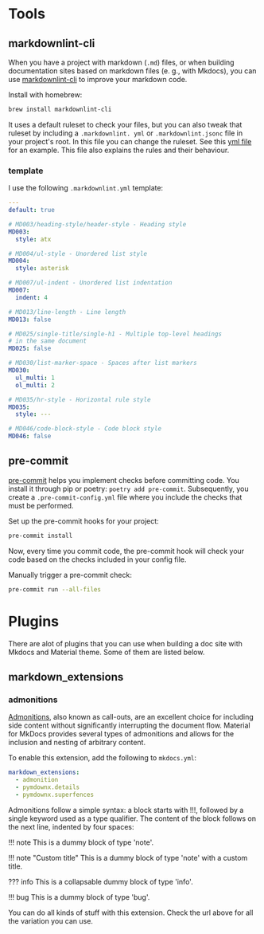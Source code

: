 # Tools

## markdownlint-cli

When you have a project with markdown (`.md`) files, or when building documentation sites based on markdown files (e.
g., with Mkdocs), you can use [markdownlint-cli](https://github.com/igorshubovych/markdownlint-cli) to improve your
markdown code.

Install with homebrew:

```bash
brew install markdownlint-cli
```

It uses a default ruleset to check your files, but you can also tweak that ruleset by including a `.markdownlint.
yml` or `.markdownlint.jsonc` file in your project's root. In this file you can change the ruleset. See this [yml
file](https://github.com/DavidAnson/markdownlint/blob/main/schema/.markdownlint.yaml) for an example. This file also
explains the rules and their behaviour.

### template

I use the following `.markdownlint.yml` template:

```yaml
---
default: true

# MD003/heading-style/header-style - Heading style
MD003:
  style: atx

# MD004/ul-style - Unordered list style
MD004:
  style: asterisk

# MD007/ul-indent - Unordered list indentation
MD007:
  indent: 4

# MD013/line-length - Line length
MD013: false

# MD025/single-title/single-h1 - Multiple top-level headings
# in the same document
MD025: false

# MD030/list-marker-space - Spaces after list markers
MD030:
  ul_multi: 1
  ol_multi: 2

# MD035/hr-style - Horizontal rule style
MD035:
  style: ---

# MD046/code-block-style - Code block style
MD046: false
```

## pre-commit

[pre-commit](https://pre-commit.com) helps you implement checks before committing code. You install it through pip or
poetry: `poetry add
pre-commit`. Subsequently, you create a `.pre-commit-config.yml` file where you include the checks that must be
performed.

Set up the pre-commit hooks for your project:

```bash
pre-commit install
```

Now, every time you commit code, the pre-commit hook will check your code based on the checks included in your
config file.

Manually trigger a pre-commit check:

```bash
pre-commit run --all-files
```

# Plugins

There are alot of plugins that you can use when building a doc site with Mkdocs and Material theme. Some of them are
listed below.

## markdown_extensions

### admonitions

[Admonitions](https://squidfunk.github.io/mkdocs-material/reference/admonitions/), also known as call-outs, are an
excellent choice for including side content without significantly
interrupting the document flow. Material for MkDocs provides several types of admonitions and allows for the
inclusion and nesting of arbitrary content.

To enable this extension, add the following to `mkdocs.yml`:

```yaml
markdown_extensions:
  - admonition
  - pymdownx.details
  - pymdownx.superfences
```

Admonitions follow a simple syntax: a block starts with !!!, followed by a single keyword used as a type qualifier.
The content of the block follows on the next line, indented by four spaces:

!!! note
    This is a dummy block of type 'note'.

!!! note "Custom title"
    This is a dummy block of type 'note' with a custom title.

??? info
    This is a collapsable dummy block of type 'info'.

!!! bug
    This is a dummy block of type 'bug'.

You can do all kinds of stuff with this extension. Check the url above for all the variation you can use.
